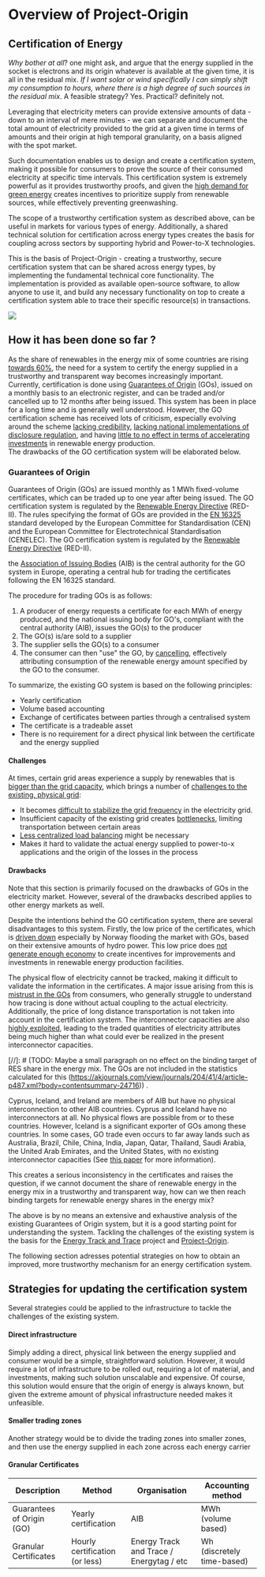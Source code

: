# Overview of Project-Origin

## Certification of Energy
_Why bother at all_? one might ask, and argue that the energy supplied in the socket is electrons and its origin whatever is available at the given time, it is all in the residual mix. _If I want solar or wind specifically I can simply shift my consumption to hours, where there is a high degree of such sources in the residual mix_.  A feasible strategy? Yes. Practical? definitely not.

Leveraging that electricity meters can provide extensive amounts of data - down to an interval of mere minutes - we can separate and document the total amount of electricity provided to the grid at a given time in terms of amounts and their origin at high temporal granularity, on a basis aligned with the spot market. 

Such documentation enables us to design and create a certification system, making it possible for consumers to prove the source of their consumed electricity at specific time intervals. 
This certification system is extremely powerful as it provides trustworthy proofs, and given the [high demand for green energy](https://www2.deloitte.com/content/dam/Deloitte/us/Documents/energy-resources/us-eri-renewable-energy-outlook-2023.pdf) creates incentives to prioritize supply from renewable sources, while effectively preventing greenwashing. 

The scope of a trustworthy certification system as described above, can be useful in markets for various types of  energy. Additionally, a shared technical solution for certification across energy types creates the basis for coupling across sectors by supporting hybrid and Power-to-X technologies.

This is the basis of Project-Origin - creating a trustworthy, secure certification system that can be shared across energy types, by implementing the fundamental technical core functionality. 
The implementation is provided as available open-source software, to allow anyone to use it, and build any necessary functionality on top to create a certification system able to trace their specific resource(s) in transactions.   


![](/resources/graphics/ETTvalue.drawio.png)

## How it has been done so far ?
As the share of renewables in the energy mix of some countries are rising [towards 60%](https://energinet.dk/media/2l5jt3lp/%C3%A5ret-der-gik-2022-i-el-og-gas.pdf), the need for a system to certify the energy supplied in a trustworthy and transparent way becomes increasingly important. 
Currently, certification is done using [Guarantees of Origin](https://en.energinet.dk/Energy-data/Guarantees-of-origin-el-gas-hydrogen/) (GOs), issued on a monthly basis to an electronic register, and can be traded and/or cancelled up to 12 months after being issued. 
This system has been in place for a long time and is generally well understood. 
However, the GO certification scheme has received lots of criticism, especially evolving around the scheme [lacking credibility](https://ieeexplore.ieee.org/abstract/document/5311433), [lacking national implementations of disclosure regulation](https://www.oeko.de/fileadmin/oekodoc/Reliable-Disclosure-in-Europe-Status-Improvements-and-Perspectives.pdf), and having [little to no effect in terms of accelerating investments](https://akjournals.com/view/journals/204/41/4/article-p487.xml?body=contentsummary-24716) in renewable energy production.  
The drawbacks of the GO certification system will be elaborated below. 

### Guarantees of Origin
Guarantees of Origin (GOs) are issued monthly as 1 MWh fixed-volume certificates, which can be traded up to one year after being issued. 
The GO certification system is regulated by the [Renewable Energy Directive](https://energy.ec.europa.eu/topics/renewable-energy/renewable-energy-directive-targets-and-rules/renewable-energy-directive_en) (RED-II).
The rules specifying the format of GOs are provided in the [EN 16325](https://standards.globalspec.com/std/9969735/EN%2016325) standard developed by the European Committee for Standardisation (CEN) and the European Committee for Electrotechnical Standardisation (CENELEC). 
The GO certification system is regulated by the [Renewable Energy Directive](https://energy.ec.europa.eu/topics/renewable-energy/renewable-energy-directive-targets-and-rules/renewable-energy-directive_en) (RED-II). 

the [Association of Issuing Bodies](https://www.aib-net.org/) (AIB) is the central authority for the GO system in Europe, operating a central hub for trading the certificates following the EN 16325 standard. 

The procedure for trading GOs is as follows:

1. A producer of energy requests a certificate for each MWh of energy produced, and the national issuing body for GO's, compliant with the central authority (AIB), issues the GO(s) to the producer
2. The GO(s) is/are sold to a supplier
3. The supplier sells the GO(s) to a consumer
4. The consumer can then "use" the GO, by [cancelling](https://en.energinet.dk/Energy-data/Guarantees-of-origin-el-gas-hydrogen/#accordion-cancellation), effectively attributing consumption of the renewable energy amount specified by the GO to the consumer.

To summarize, the existing GO system is based on the following principles:
- Yearly certification
- Volume based accounting
- Exchange of certificates between parties through a centralised system 
- The certificate is a tradeable asset
- There is no requirement for a direct physical link between the certificate and the energy supplied
#### Challenges  
At times, certain grid areas experience a supply by renewables that is [bigger than the grid capacity](https://www.caiso.com/documents/curtailmentfastfacts.pdf), which brings a number of [challenges to the existing, physical grid](https://www.rff.org/publications/explainers/renewables-101-integrating-renewables/): 
- It becomes [difficult to stabilize the grid frequency](https://www.engineering.com/story/grid-frequency-stability-and-renewable-power) in the electricity grid.
- Insufficient capacity of the existing grid creates [bottlenecks](https://www.zerohedge.com/energy/grid-bottlenecks-could-derail-europes-renewable-energy-boom), limiting transportation between certain areas 
- [Less centralized load balancing](https://research.rug.nl/en/publications/local-balancing-of-the-electricity-grid-in-a-renewable-municipali) might be necessary 
- Makes it hard to validate the actual energy supplied to power-to-x applications and the origin of the losses in the process
#### Drawbacks
Note that this section is primarily focused on the drawbacks of GOs in the electricity market. 
However, several of the drawbacks described applies to other energy markets as well. 

Despite the intentions behind the GO certification system, there are several disadvantages to this system. 
Firstly, the low price of the certificates, which is [driven down](https://www.sciencedirect.com/science/article/abs/pii/S0301421504002423) especially by Norway flooding the market with GOs, based on their extensive amounts of hydro power. 
This low price does [not generate enough economy](https://ideas.repec.org/a/eco/journ2/2018-05-21.html#:~:text=Factors%20Affecting%20the%20Evolution%20of%20Renewable%20Electricity%20Generating,Citation%20%C3%81kos%20Hamburger%20%26%20G%C3%A1bor%20Harangoz%C3%B3%2C%202018.%20) to create incentives for improvements and investments in renewable energy production facilities.

The physical flow of electricity cannot be tracked, making it difficult to validate the information in the certificates. 
A major issue arising from this is [mistrust in the GOs](https://www.sciencedirect.com/science/article/abs/pii/S0301421510006932) from consumers, who generally struggle to understand how tracing is done without actual coupling to the actual electricity.  
Additionally, the price of long distance transportation is not taken into account in the certification system. 
The interconnector capacities are also [highly exploited](https://akjournals.com/view/journals/204/41/4/article-p487.xml?body=contentsummary-24716), leading to the traded quantities of electricity attributes being much higher than what could ever be realized in the present interconnector capacities.

[//]: # (TODO: Maybe a small paragraph on no effect on the binding target of RES share in the energy mix. The GOs are not included in the statistics calculated for this (https://akjournals.com/view/journals/204/41/4/article-p487.xml?body=contentsummary-24716)) .

Cyprus, Iceland, and Ireland are members of AIB but have no physical interconnection to other AIB countries. 
Cyprus and Iceland have no interconnectors at all. No physical flows are possible from or to these countries. 
However, Iceland is a significant exporter of GOs among these countries. 
In some cases, GO trade even occurs to far away lands such as Australia, Brazil, Chile, China, India, Japan, Qatar, Thailand, Saudi Arabia, the United Arab Emirates, and the United States, with no existing interconnector capacities (See [this paper](https://akjournals.com/view/journals/204/41/4/article-p487.xml?body=contentsummary-24716) for more information).

This creates a serious inconsistency in the certificates and raises the question, if we cannot document the share of renewable energy in the energy mix in a trustworthy and transparent way, how can we then reach binding targets for renewable energy shares in the energy mix?


The above is by no means an extensive and exhaustive analysis of the existing Guarantees of Origin system, but it is a good starting point for understanding the system. 
Tackling the challenges of the existing system is the basis for the [Energy Track and Trace](https://energytrackandtrace.com/) project  and [Project-Origin](https://github.com/project-origin). 

The following section adresses potential strategies on how to obtain an improved, more trustworthy mechanism for an energy certification system.

## Strategies for updating the certification system
Several strategies could be applied to the infrastructure to tackle the challenges of the existing system. 

#### Direct infrastructure
Simply adding a direct, physical link between the energy supplied and consumer would be a simple, straightforward solution. 
However, it would require a lot of infrastructure to be rolled out, requiring a lot of material, and investments, making such solution unscalable and expensive. 
Of course, this solution would ensure that the origin of energy is always known, but given the extreme amount of physical infrastructure needed makes it unfeasible.

#### Smaller trading zones
Another strategy would be to divide the trading zones into smaller zones, and then use the energy supplied in each zone across each energy carrier 

#### Granular Certificates

| Description | Method | Organisation | Accounting method |
| --- | --- | --- | --- |
| Guarantees of Origin (GO) | Yearly certification | AIB | MWh (volume based) |
| Granular Certificates | Hourly certification (or less) | Energy Track and Trace / Energytag / etc | Wh (discretely time-based) |

